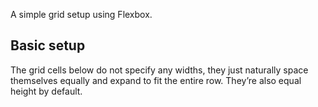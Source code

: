 A simple grid setup using Flexbox.

## Basic setup

The grid cells below do not specify any widths, they just
naturally space themselves equally and expand to fit the
entire row. They’re also equal height by default.
